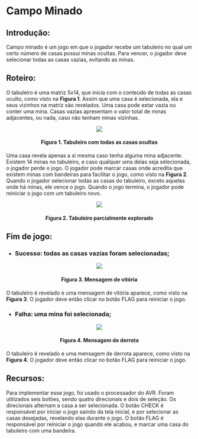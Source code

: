 
# Campo Minado

## Introdução:

  
Campo minado é um jogo em que o jogador recebe um tabuleiro no qual um certo número de casas possui minas ocultas. Para vencer, o jogador deve selecionar todas as casas vazias, evitando as minas.

## Roteiro:  

O tabuleiro é uma matriz 5x14, que inicia com o conteúdo de todas as casas oculto, como visto na **Figura 1**. Assim que uma casa é selecionada, ela e seus vizinhos na matriz são revelados. Uma casa pode estar vazia ou conter uma mina. Casas vazias apresentam o valor total de minas adjacentes, ou nada, caso não tenham minas vizinhas.

<p align="center">
  <img src="https://lh6.googleusercontent.com/KbEe98pgpzxm7q4e9VcQOEofyWBAaHUlcj2RhR4-m04PyTyIWHOA9puv0zDMjeKwInRIX1IU-9gOdVK81d-xNBTXTny6y28bnryemjrImoKlRvcNOH4A_1uMyCLAtAFF3oH5MPz37HAhtLXGdg" />
</p>
<center> <h4> Figura 1. Tabuleiro com todas as casas ocultas </h4> </center>

Uma casa revela apenas a si mesma caso tenha alguma mina adjacente. Existem 14 minas no tabuleiro, e caso qualquer uma delas seja selecionada, o jogador perde o jogo. O jogador pode marcar casas onde acredita que existem minas com bandeiras para facilitar o jogo, como visto na **Figura 2**. Quando o jogador selecionar todas as casas do tabuleiro, exceto aquelas onde há minas, ele vence o jogo. Quando o jogo termina, o jogador pode reiniciar o jogo com um tabuleiro novo.

<p align="center">
  <img src="https://lh5.googleusercontent.com/YYUNc7a3Zyjsp2PkiYwr9oKhANGXT3BjsAiiDPv0pUN3DOSiZzZJ6VNPtvtt2hBacH--T7cb5FGjXnm3s1agOqbaCZqIhgSWBmLeQoq_-xLLOs_DSN3hV7vZbPOwz7XXkyPe1HgCuDzYVRuYfg" />
</p>
<center> <h4> Figura 2. Tabuleiro parcialmente explorado </h4> </center>

## Fim de jogo:

 - ### Sucesso: todas as casas vazias foram selecionadas;

<p align="center">
  <img src="https://lh3.googleusercontent.com/hT1hObA7wl0n-DFspSWY9oqZcqxzFrFy-wbX45kgU8gtWPmFKnkYsOJvoYdukaPccwL5GdG_CSVp0S0cuDNf3TVIpi8lfbQEpzq89xvTZ4bcyC7DGBqev6Dap7am6csWeNbA_9UlmvSqTgGJ1A" />
</p>
<center> <h4> Figura 3. Mensagem de vitória </h4> </center>

O tabuleiro é revelado e uma mensagem de vitória aparece, como visto na **Figura 3**. O jogador deve então clicar no botão FLAG para reiniciar o jogo.

-   ### Falha: uma mina foi selecionada;

<p align="center">
  <img src="https://lh5.googleusercontent.com/RBUrfteJYom-YUTxq5mAH-nZEKsihsBRaMTrYpNQdtp2Hex8W2Zn6rRvUf-pYX44Q12I2JNTCZTVKLJSjKECg26K6JnEZkSPkYoJJCGJOV1lDq8-gAardsIcmct-zx-SXWq2xdHI2_gL3rYbeQ" />
</p>
<center> <h4> Figura 4. Mensagem de derrota </h4> </center>

O tabuleiro é revelado e uma mensagem de derrota aparece, como visto na **Figura 4**. O jogador deve então clicar no botão FLAG para reiniciar o jogo.

## Recursos:

Para implementar esse jogo, foi usado o processador do AVR. Foram utilizados seis botões, sendo quatro direcionais e dois de seleção. Os direcionais alternam a casa a ser selecionada. O botão CHECK é responsável por iniciar o jogo saindo da tela inicial, e por selecionar as casas desejadas, revelando elas durante o jogo. O botão FLAG é responsável por reiniciar o jogo quando ele acabou, e marcar uma casa do tabuleiro com uma bandeira.
